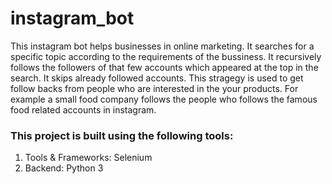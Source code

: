 <h1>instagram_bot</h1>
<p>This instagram bot helps businesses in online marketing. It searches for a specific topic according to the requirements of the bussiness. It recursively follows the followers of that few accounts which appeared at the top in the search. It skips already followed accounts. This stragegy is used to get follow backs from people who are interested in the your products. For example a small food company follows the people who follows the famous food related accounts in instagram.</p>
<h3>This project is built using the following tools:</h3>
<ol>
  <li>Tools & Frameworks: Selenium</li>
  <li>Backend: Python 3</li>
</ol>
